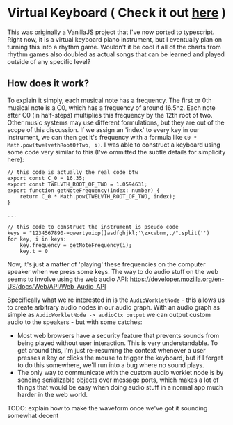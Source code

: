 # Virtual Keyboard ( Check it out [here](https://tejas-h5.github.io/Javascript-Keyboard/) )

This was originally a VanillaJS project that I've now ported to typescript. 
Right now, it is a virtual keyboard piano instrument, but I eventually plan on turning this into a rhythm game.
Wouldn't it be cool if all of the charts from rhythm games also doubled as actual songs that can be learned and played outside of
any specific level?

## How does it work?

To explain it simply, each musical note has a frequency. The first or 0th musical note is a C0, which has a frequency of around 16.5hz. 
Each note after C0 (in half-steps) multiplies this frequency by the 12th root of two. 
Other music systems may use different formulations, but they are out of the scope of this discussion.
If we assign an 'index' to every key in our instrument, we can then get it's frequency with a formula like `C0 * Math.pow(twelvethRootOfTwo, i)`.
I was able to construct a keyboard using some code very similar to this (I've ommitted the subtle details for simplicity here):

```
// this code is actually the real code btw
export const C_0 = 16.35;
export const TWELVTH_ROOT_OF_TWO = 1.0594631;
export function getNoteFrequency(index: number) {
    return C_0 * Math.pow(TWELVTH_ROOT_OF_TWO, index);
}

...

// this code to construct the instrument is pseudo code
keys = "1234567890-=qwertyuiop[]asdfghjkl;'\zxcvbnm,./".split('')
for key, i in keys:
    key.frequency = getNoteFrequency(i);
    key.t = 0

```

Now, it's just a matter of 'playing' these frequencies on the computer speaker when we press some keys.
The way to do audio stuff on the web seems to involve using the web audio API: https://developer.mozilla.org/en-US/docs/Web/API/Web_Audio_API

Specifically what we're interested in is the `AudioWorkletNode` - this allows us to create arbitrary audio nodes in our 
audio graph. With an audio graph as simple as `AudioWorkletNode -> audioCtx output` we can output custom audio to the speakers -
but with some catches:

- Most web browsers have a security feature that prevents sounds from being played without user interaction. 
This is very understandable. To get around this, I'm just re-resuming the context whenever a user presses a key or clicks the mouse to trigger the 
keyboard, but if I forget to do this somewhere, we'll run into a bug where no sound plays.
- The only way to communicate with the custom audio worklet node is by sending serializable objects over message ports, which makes a lot of
things that would be easy when doing audio stuff in a normal app much harder in the web world.

TODO: explain how to make the waveform once we've got it sounding somewhat decent
